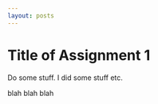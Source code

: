 ```yaml
---
layout: posts
---
```


# Title of Assignment 1

Do some stuff. I did some stuff etc.

blah blah blah

